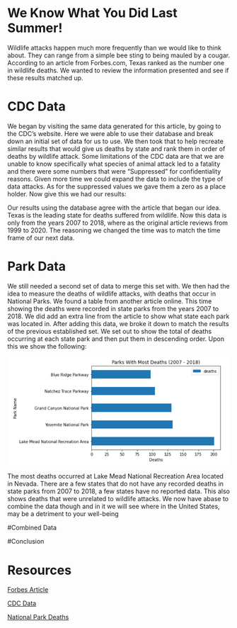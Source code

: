 # We Know What You Did Last Summer!

Wildlife attacks happen much more frequently than we would like to think about. They can range from a simple bee sting to being mauled by a cougar. According to an article from Forbes.com, Texas ranked as the number one in wildlife deaths. We wanted to review the information presented and see if these results matched up. 

# CDC Data

We began by visiting the same data generated for this article, by going to the CDC’s website. Here we were able to use their database and break down an initial set of data for us to use. We then took that to help recreate similar results that would give us deaths by state and rank them in order of deaths by wildlife attack. Some limitations of the CDC data are that we are unable to know specifically what species of animal attack led to a fatality and there were some numbers that were “Suppressed” for confidentiality reasons. Given more time we could expand the data to include the type of data attacks. As for the suppressed values we gave them a zero as a place holder. Now give this we had our results:

Our results using the database agree with the article that began our idea. Texas is the leading state for deaths suffered from wildlife. Now this data is only from the years 2007 to 2018, where as the original article reviews from 1999 to 2020. The reasoning we changed the time was to match the time frame of our next data.

# Park Data

We still needed a second set of data to merge this set with. We then had the idea to measure the deaths of wildlife attacks, with deaths that occur in National Parks. We found a table from another article online. This time showing the deaths were recorded in state parks from the years 2007 to 2018. We did add an extra line from the article to show what state each park was located in. After adding this data, we broke it down to match the results of the previous established set. We set out to show the total of deaths occurring at each state park and then put them in descending order. Upon this we show the following:

![Park_Deaths](/images/Park_deaths.PNG)

The most deaths occurred at Lake Mead National Recreation Area located in Nevada. There are a few states that do not have any recorded deaths in state parks from 2007 to 2018, a few states have no reported data. This also shows deaths that were unrelated to wildlife attacks. We now have abase to combine the data though and in it we will see where in the United States, may be a detriment to your well-being

#Combined Data

#Conclusion

 # Resources
 
[Forbes Article]( https://www.forbes.com/sites/breannawilson/2021/09/16/texas-named-the-state-with-the-most-deaths-caused-by-animal-attacks-a-year/?sh=339dc320301e)

[CDC Data]( https://wonder.cdc.gov/deaths-by-underlying-Cause.html)

[National Park Deaths]( https://www.psblaw.com/nevada/deaths-in-us-national-parks/)
